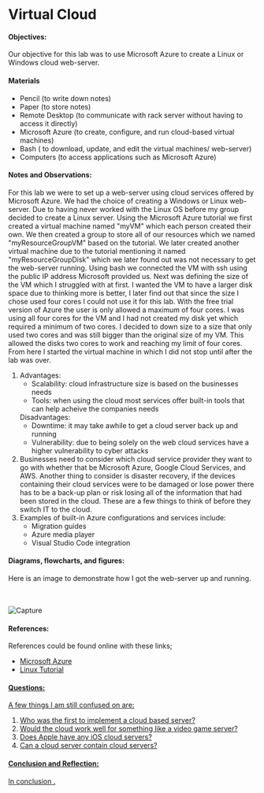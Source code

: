 <h1>Virtual Cloud</h1>
  <h4>Objectives:</h4>
  <p>Our objective for this lab was to use Microsoft Azure to create a Linux or Windows cloud web-server.
</p>
  <h4>Materials</h4> 
  <ul>
    <li>Pencil (to write down notes)</li>
    <li>Paper (to store notes)</li>
    <li>Remote Desktop (to communicate with rack server without having  to access it directly)</li>
    <li>Microsoft Azure (to create, configure, and run cloud-based virtual machines)
    <li>Bash ( to download, update, and edit the virtual machines/ web-server)
    <li>Computers (to access applications such as Microsoft Azure)
  </ul>
  <h4>Notes and Observations:</h4>
    <p>
      For this lab we were to set up a web-server using cloud services offered by Microsoft Azure. We had the choice of creating a Windows or Linux web-server. Due to having never worked with the Linux OS before my group decided to create a Linux server. Using the Microsoft Azure tutorial we first created a virtual machine named "myVM" which each person created their own. We then created a group to store all of our resources which we named "myResourceGroupVM" based on the tutorial. We later created another virtual machine due to the tutorial mentioning it named "myResourceGroupDisk" which we later found out was not necessary to get the web-server running. Using bash we connected the VM with ssh using the public IP address Microsoft provided us. Next was defining the size of the VM which I struggled with at first. I wanted the VM to have a larger disk space due to thinking more is better, I later find out that since the size I chose used four cores I could not use it for this lab. With the free trial version of Azure the user is only allowed a maximum of four cores. I was using all four cores for the VM and I had not created my disk yet which required a minimum of two cores. I decided to down size to a size that only used two cores and was still bigger than the original size of my VM. This allowed the disks two cores to work and reaching my limit of four cores. From here I started the virtual machine in which I did not stop until after the lab was over.
    </p>
    <ol>
     <li>
        Advantages:
            <ul>
              <li> Scalability: cloud infrastructure size is based on the businesses needs</li>
              <li> Tools: when using the cloud most services offer built-in tools that can help acheive the companies needs</li>
            </ul>
        Disadvantages:
            <ul>
              <li> Downtime: it may take awhile to get a cloud server back up and running</li>
              <li> Vulnerability: due to being solely on the web cloud services have a higher vulnerability to cyber attacks</li>
            </ul>
     </li>      
     <li> Businesses need to consider which cloud service provider they want to go with whether that be Microsoft Azure, Google Cloud Services, and AWS. Another thing to consider is disaster recovery, if the devices containing their cloud services were to be damaged or lose power there has to be a back-up plan or risk losing all of the information that had been stored in the cloud. These are a few things to think of before they switch IT to the cloud.</li>
     <li> Examples of built-in Azure configurations and services include:
          <ul>
            <li> Migration guides</li>
            <li> Azure media player</li>
            <li> Visual Studio Code integration</li>
          </ul>
     </li>
    </ol>
  <h4>Diagrams, flowcharts, and figures:</h4>
  Here is an image to demonstrate how I got the web-server up and running.
  <br><br><br>
  
  ![Capture](https://user-images.githubusercontent.com/31741807/56990432-aa4e5600-6b5a-11e9-9356-530b8ede58b9.PNG)

  <h4>References:</h4>
    References could be found online with these links;
    <ul>
      <li><a href="https://portal.azure.com/#home">Microsoft Azure</li>
      <li><a href="https://docs.microsoft.com/en-us/azure/virtual-machines/linux/">Linux Tutorial</li>
    </ul>
  <h4>Questions:</h4>
  A few things I am still confused on are:
  <ol>
  <li> Who was the first to implement a cloud based server?</li>
  <li> Would the cloud work well for something like a video game  server?</li>
  <li> Does Apple have any iOS cloud servers?</li>
  <li> Can a cloud server contain cloud servers?</li>
  </ol>
  <h4>Conclusion and Reflection:</h4>
    <p>
    In conclusion .
    </p>
